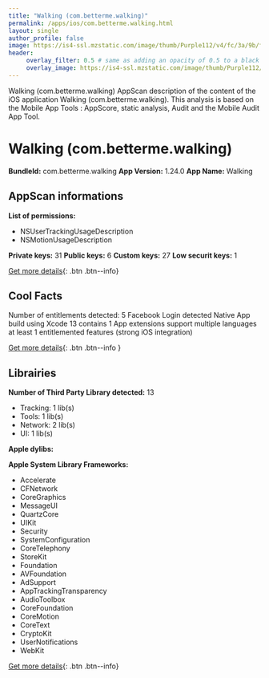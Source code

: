 ```yaml
---
title: "Walking (com.betterme.walking)"
permalink: /apps/ios/com.betterme.walking.html
layout: single
author_profile: false
image: https://is4-ssl.mzstatic.com/image/thumb/Purple112/v4/fc/3a/9b/fc3a9b28-d46c-13a3-dda2-4e424a7b527d/AppIcon-0-0-1x_U007emarketing-0-7-0-0-85-220.png/512x512bb.jpg
header: 
     overlay_filter: 0.5 # same as adding an opacity of 0.5 to a black background
     overlay_image: https://is4-ssl.mzstatic.com/image/thumb/Purple112/v4/fc/3a/9b/fc3a9b28-d46c-13a3-dda2-4e424a7b527d/AppIcon-0-0-1x_U007emarketing-0-7-0-0-85-220.png/512x512bb.jpg
---
```

Walking (com.betterme.walking) AppScan description of the content of the iOS application Walking (com.betterme.walking). This analysis is based on the Mobile App Tools : AppScore, static analysis, Audit and the Mobile Audit App Tool.

# Walking (com.betterme.walking)

**BundleId:** com.betterme.walking
**App Version:** 1.24.0
**App Name:** Walking


## AppScan informations 

**List of permissions:** 
- NSUserTrackingUsageDescription
- NSMotionUsageDescription
  
  
**Private keys:** 31
**Public keys:** 6
**Custom keys:** 27
**Low securit keys:** 1
  
[Get more details](/pricing.html){: .btn .btn--info}

## Cool Facts

Number of entitlements detected: 5
Facebook Login detected
Native App
build using Xcode 13
contains 1 App extensions
support multiple languages
at least 1 entitlemented features (strong iOS integration)
  
[Get more details](/pricing.html){: .btn .btn--info }

## Librairies 
**Number of Third Party Library detected:** 13
- Tracking: 1 lib(s)
- Tools: 1 lib(s)
- Network: 2 lib(s)
- UI: 1 lib(s)


**Apple dylibs:**


**Apple System Library Frameworks:**
- Accelerate
- CFNetwork
- CoreGraphics
- MessageUI
- QuartzCore
- UIKit
- Security
- SystemConfiguration
- CoreTelephony
- StoreKit
- Foundation
- AVFoundation
- AdSupport
- AppTrackingTransparency
- AudioToolbox
- CoreFoundation
- CoreMotion
- CoreText
- CryptoKit
- UserNotifications
- WebKit


  
[Get more details](/pricing.html){: .btn .btn--info}

